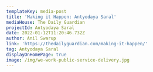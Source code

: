 ```yaml
---
templateKey: media-post
title: 'Making it Happen: Antyodaya Saral'
mediaHouse: The Daily Guardian
projectId: Antyodaya Saral
date: 2022-01-12T11:20:46.732Z
author: Anil Swarup
link: 'https://thedailyguardian.com/making-it-happen/'
tag: Antyodaya Saral
displayOnHomePage: true
image: /img/we-work-public-service-delivery.jpg
---
```


